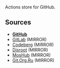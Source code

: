Actions store for GitHub.

## Sources

- [**GitHub**](https://github.com/ghastore)
- [GitLab](https://gitlab.com/ghastore) (MIRROR)
- [Codeberg](https://codeberg.org/ghastore) (MIRROR)
- [Disroot](https://git.disroot.org/ghastore) (MIRROR)
- [MosHub](https://hub.mos.ru/ghastore) (MIRROR)
- [Git.Org.Ru](https://git.org.ru/ghastore) (MIRROR)
